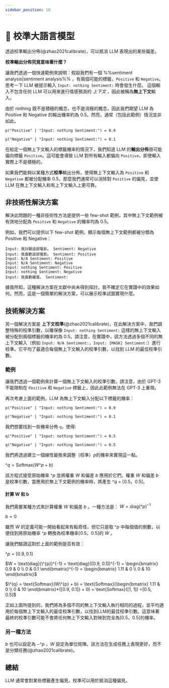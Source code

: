 ```yaml
---
sidebar_position: 10
---
```


# 🔴 校準大語言模型

透過校準輸出分佈(@zhao2021calibrate)，可以抵消 LLM 表現出的某些偏差。

**校準輸出分佈究竟意味著什麼？**

讓我們透過一個快速範例來說明：假設我們有一個 %%sentiment analysis|sentiment analysis%% ，有兩個可能的標籤，`Positive` 和 `Negative`。
思考一下 LLM 被提示輸入 `Input: nothing Sentiment:` 時會發生什麼。
這個輸入不包含任何 LLM 可以用來進行情感預測的 _上下文_ ，因此被稱為**無上下文**輸入。

由於 nothing 既不是積極的概念，也不是消極的概念，因此我們期望 LLM 為 Positive 和 Negative 的輸出機率約為 0.5。然而，通常（包括此範例）情況並非如此。

```
p("Positive" | "Input: nothing Sentiment:") = 0.9

p("Negative" | "Input: nothing Sentiment:") = 0.1
```

在給定一個無上下文輸入的標籤機率的情況下，我們知道 LLM 的**輸出分佈**很可能偏向標籤 `Positive`。這可能會導致 LLM 對所有輸入都偏向 `Positive`，即使輸入實際上不是積極的。

如果我們能夠以某種方式**校準**輸出分佈，使得無上下文輸入為 `Positive` 和 `Negative` 都被分配機率 0.5，那麼我們通常可以消除對 `Positive` 的偏見，並使 LLM 在無上下文輸入和有上下文輸入上更可靠。

## 非技術性解決方案

解決此問題的一種非技術性方法是提供一些 few-shot 範例，其中無上下文範例被有效地分配為 `Positive` 和 `Negative` 的機率均為 0.5。

例如，我們可以提供以下 few-shot 範例，顯示每個無上下文範例都被分類為 Positive 和 Negative：
```
Input: 我討厭這部電影。 Sentiment: Negative
Input: 我喜歡這部電影。 Sentiment: Positive
Input: N/A Sentiment: Positive
Input: N/A Sentiment: Negative
Input: nothing Sentiment: Positive
Input: nothing Sentiment: Negative
Input: 我喜歡雞蛋。 Sentiment:
```

據我所知，這種解決方案在文獻中尚未得到探討，我不確定它在實踐中的效果如何。然而，這是一個簡單的解決方案，可以展示校準試圖實現什麼。

## 技術解決方案

另一個解決方案是 __上下文校準__(@zhao2021calibrate)，在此解決方案中，我們調整特殊的校準引數，以確保像 `Input: nothing Sentiment:` 這樣的無上下文輸入被分配到兩個標籤的機率約為 0.5。請注意，在實踐中，該方法透過多個不同的無上下文輸入（例如 `Input: N/A Sentiment:`，`Input: [MASK] Sentiment:`）進行校準。它平均了最適合每個無上下文輸入的校準引數，以找到 LLM 的最佳校準引數。

### 範例

讓我們透過一個範例來計算一個無上下文輸入的校準引數。請注意，由於 GPT-3 不能限制在 `Positive` 和 `Negative` 標籤上，因此此範例無法在 GPT-3 上重現。

再次考慮上面的範例，LLM 為無上下文輸入分配以下標籤的機率：

```
p("Positive" | "Input: nothing Sentiment:") = 0.9

p("Negative" | "Input: nothing Sentiment:") = 0.1
```

我們想要找到一些機率分佈 `q`，使得:

```
q("Positive" | "Input: nothing Sentiment:") = 0.5

q("Negative" | "Input: nothing Sentiment:") = 0.5
```

我們將透過建立一個線性變換來調整（校準）$p$的機率來實現這一點。

$\^{q} = \text{Softmax}(W\^{p} + b)$

該方程式接受原始機率 $\^{p}$ 並將權重 $W$ 和偏差 $b$ 應用於它們。權重 $W$ 和偏差 $b$ 是校準引數，當應用於無上下文範例的機率時，將產生 $\^{q}$ = [0.5，0.5]。

#### 計算 W 和 b

我們需要某種方式來計算權重 $W$ 和偏差 $b$ 。一種方法是：
$W = \text{diag}(\^{p})^{-1}$ 

$b = 0$

雖然 $W$ 的定義可能一開始看起來有點奇怪，但它只是取 $\^{p}$ 中每個值的倒數，以便找到將原始機率 $\^{p}$ 轉換為校準機率[0.5，0.5]的 $W$ 。

讓我們驗證這對於上面的範例是否有效：

$\^{p} = [0.9, 0.1]$

$W = \text{diag}(\^{p})^{-1} = \text{diag}([0.9, 0.1])^{-1} 
= \begin{bmatrix}
   0.9 & 0 \\
   0 & 0.1
\end{bmatrix}^{-1}
= \begin{bmatrix}
   1.11 & 0 \\
   0 & 10
\end{bmatrix}$

$\^{q} = \text{Softmax}(W\^{p} + b) = \text{Softmax}(\begin{bmatrix}
   1.11 & 0 \\
   0 & 10
\end{bmatrix}*{[0.9, 0.1]} + 0)
= \text{Softmax}([1, 1])
=[0.5, 0.5]$

正如上面所提到的，我們將為多個不同的無上下文輸入執行相同的過程，並平均適用於每個無上下文輸入的最佳校準引數，以找到LLM的最佳校準引數。這意味著最終的校準引數可能不會將任何無上下文輸入對映到完全為[0.5，0.5]的機率。

### 另一種方法

$b$ 也可以設定為 $-\^{p}$ ，$W$ 設定為單位矩陣。該方法在生成任務上表現更好，而不是分類任務(@zhao2021calibrate)。

## 總結

LLM 通常會對某些標籤產生偏見。校準可以用於抵消這種偏見。